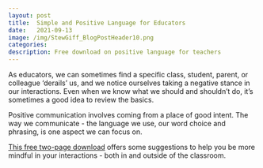 ```yaml
---
layout: post
title:  Simple and Positive Language for Educators
date:   2021-09-13
image: /img/StewGiff_BlogPostHeader10.png
categories:
description: Free download on positive language for teachers 
---
```

As educators, we can sometimes find a specific class, student, parent, or colleague ‘derails’ us, and we notice ourselves taking a negative stance in our interactions. Even when we know what we should and shouldn’t do, it’s sometimes a good idea to review the basics.

Positive communication involves coming from a place of good intent. The way we communicate - the language we use, our word choice and phrasing, is one aspect we can focus on. 

<a href="/downloads/StewGiff_SimplePositiveLanguageForEducators.pdf" target="_blank">This free two-page download</a> offers some suggestions to help you be more mindful in your interactions - both in and outside of the classroom.
 


